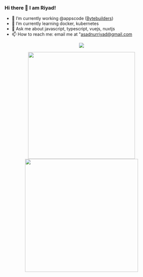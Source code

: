 ### Hi there 👋 I am Riyad!

- 🔭 I’m currently working @appscode ([Bytebuilders](https://github.com/bytebuilders))
- 🌱 I’m currently learning docker, kubernetes
- 💬 Ask me about javascript, typescript, vuejs, nuxtjs
- 📫 How to reach me: email me at "asadnurriyad@gmail.com


<div align = "center">
  <img src = "http://github-profile-summary-cards.vercel.app/api/cards/profile-details?username=nurriyad&theme=github_dark">
</div>



<p align = "center">
  <img src = "https://github-readme-stats.vercel.app/api?username=nurRiyad&show_icons=true&theme=bear" width = 350>
  <img src = "https://streak-stats.demolab.com?user=nurRiyad&theme=dark" width = 370>
</p>

<!--
**nurRiyad/nurRiyad** is a ✨ _special_ ✨ repository because its `README.md` (this file) appears on your GitHub profile.

Here are some ideas to get you started:

- 🔭 I’m currently working on 
- 🌱 I’m currently learning ...
- 👯 I’m looking to collaborate on ...
- 🤔 I’m looking for help with ...
- 💬 Ask me about ...
- 📫 How to reach me: ...
- 😄 Pronouns: ...
- ⚡ Fun fact: ...
-->
